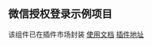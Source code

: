 ## 微信授权登录示例项目

该组件已在插件市场封装
[使用文档](https://lhx-liu.github.io/liuhaixu.github.io/components/phone-login.html)
[插件地址](https://ext.dcloud.net.cn/plugin?id=19369)